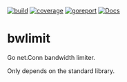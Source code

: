 [![build](https://github.com/linkdata/bwlimit/actions/workflows/go.yml/badge.svg)](https://github.com/linkdata/bwlimit/actions/workflows/go.yml)
[![coverage](https://coveralls.io/repos/github/linkdata/bwlimit/badge.svg?branch=main)](https://coveralls.io/github/linkdata/bwlimit?branch=main)
[![goreport](https://goreportcard.com/badge/github.com/linkdata/bwlimit)](https://goreportcard.com/report/github.com/linkdata/bwlimit)
[![Docs](https://godoc.org/github.com/linkdata/bwlimit?status.svg)](https://godoc.org/github.com/linkdata/bwlimit)

# bwlimit

Go net.Conn bandwidth limiter.

Only depends on the standard library.